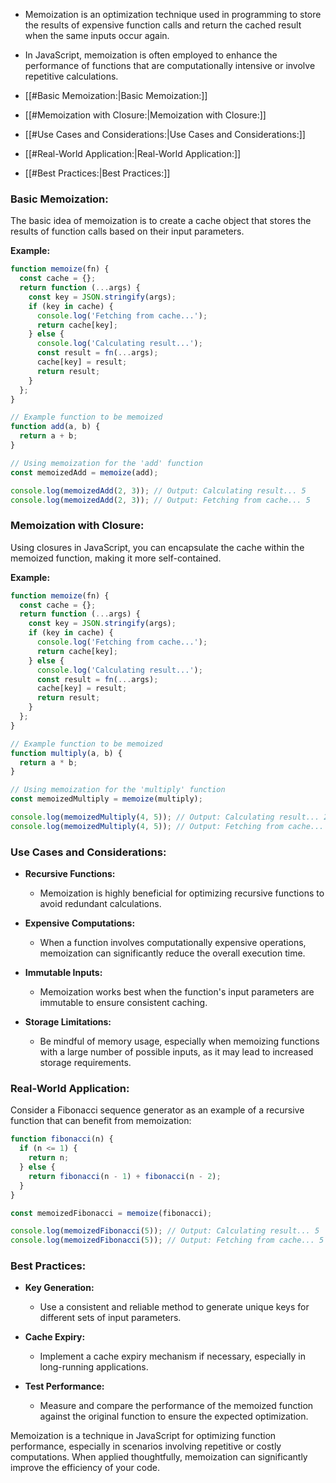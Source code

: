 - Memoization is an optimization technique used in programming to store the results of expensive function calls and return the cached result when the same inputs occur again. 
- In JavaScript, memoization is often employed to enhance the performance of functions that are computationally intensive or involve repetitive calculations.

- [[#Basic Memoization:|Basic Memoization:]]
- [[#Memoization with Closure:|Memoization with Closure:]]
- [[#Use Cases and Considerations:|Use Cases and Considerations:]]
- [[#Real-World Application:|Real-World Application:]]
- [[#Best Practices:|Best Practices:]]
### Basic Memoization:

The basic idea of memoization is to create a cache object that stores the results of function calls based on their input parameters.

**Example:**
```javascript
function memoize(fn) {
  const cache = {};
  return function (...args) {
    const key = JSON.stringify(args);
    if (key in cache) {
      console.log('Fetching from cache...');
      return cache[key];
    } else {
      console.log('Calculating result...');
      const result = fn(...args);
      cache[key] = result;
      return result;
    }
  };
}

// Example function to be memoized
function add(a, b) {
  return a + b;
}

// Using memoization for the 'add' function
const memoizedAdd = memoize(add);

console.log(memoizedAdd(2, 3)); // Output: Calculating result... 5
console.log(memoizedAdd(2, 3)); // Output: Fetching from cache... 5
```
### Memoization with Closure:

Using closures in JavaScript, you can encapsulate the cache within the memoized function, making it more self-contained.

**Example:**
```javascript
function memoize(fn) {
  const cache = {};
  return function (...args) {
    const key = JSON.stringify(args);
    if (key in cache) {
      console.log('Fetching from cache...');
      return cache[key];
    } else {
      console.log('Calculating result...');
      const result = fn(...args);
      cache[key] = result;
      return result;
    }
  };
}

// Example function to be memoized
function multiply(a, b) {
  return a * b;
}

// Using memoization for the 'multiply' function
const memoizedMultiply = memoize(multiply);

console.log(memoizedMultiply(4, 5)); // Output: Calculating result... 20
console.log(memoizedMultiply(4, 5)); // Output: Fetching from cache... 20
```
### Use Cases and Considerations:

- **Recursive Functions:**
  - Memoization is highly beneficial for optimizing recursive functions to avoid redundant calculations.

- **Expensive Computations:**
  - When a function involves computationally expensive operations, memoization can significantly reduce the overall execution time.

- **Immutable Inputs:**
  - Memoization works best when the function's input parameters are immutable to ensure consistent caching.

- **Storage Limitations:**
  - Be mindful of memory usage, especially when memoizing functions with a large number of possible inputs, as it may lead to increased storage requirements.
### Real-World Application:

Consider a Fibonacci sequence generator as an example of a recursive function that can benefit from memoization:

```javascript
function fibonacci(n) {
  if (n <= 1) {
    return n;
  } else {
    return fibonacci(n - 1) + fibonacci(n - 2);
  }
}

const memoizedFibonacci = memoize(fibonacci);

console.log(memoizedFibonacci(5)); // Output: Calculating result... 5
console.log(memoizedFibonacci(5)); // Output: Fetching from cache... 5
```
### Best Practices:

- **Key Generation:**
  - Use a consistent and reliable method to generate unique keys for different sets of input parameters.

- **Cache Expiry:**
  - Implement a cache expiry mechanism if necessary, especially in long-running applications.

- **Test Performance:**
  - Measure and compare the performance of the memoized function against the original function to ensure the expected optimization.

Memoization is a technique in JavaScript for optimizing function performance, especially in scenarios involving repetitive or costly computations. When applied thoughtfully, memoization can significantly improve the efficiency of your code.